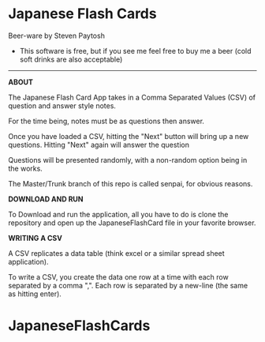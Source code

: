 # Japanese Flash Cards

Beer-ware by Steven Paytosh

* This software is free, but if you see me feel free to buy me a beer (cold soft drinks are also acceptable)

----

**ABOUT**

The Japanese Flash Card App takes in a Comma Separated Values (CSV) of  question and answer style notes.

For the time being, notes must be as questions then answer.

Once you have loaded a CSV, hitting the "Next" button will bring up a new questions. Hitting "Next" again will answer the question

Questions will be presented randomly, with a non-random option being in the works.

The Master/Trunk branch of this repo is called senpai, for obvious reasons.

**DOWNLOAD AND RUN**

To Download and run the application, all you have to do is clone the repository and open up the JapaneseFlashCard file in your favorite browser.

**WRITING A CSV**

A CSV replicates a data table (think excel or a similar spread sheet application).

To write a CSV, you create the data one row at a time with each row separated by a comma ",". Each row is separated by a new-line (the same as hitting enter).

# JapaneseFlashCards
